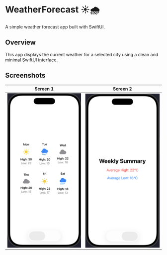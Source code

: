 # WeatherForecast ☀️🌧️

A simple weather forecast app built with SwiftUI.

## Overview
This app displays the current weather for a selected city using a clean and minimal SwiftUI interface.

## Screenshots
| Screen 1 | Screen 2|
|-------------|------------|
| ![Light](./screenshots/ss1.png) | ![Dark](./screenshots/ss2.png) |

